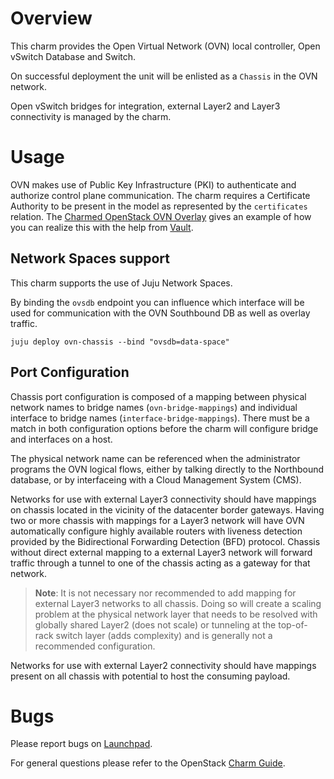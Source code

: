 # Overview

This charm provides the Open Virtual Network (OVN) local controller, Open vSwitch Database and Switch.

On successful deployment the unit will be enlisted as a `Chassis` in the OVN network.

Open vSwitch bridges for integration, external Layer2 and Layer3 connectivity is managed by the charm.

# Usage

OVN makes use of Public Key Infrastructure (PKI) to authenticate and authorize control plane communication.  The charm requires a Certificate Authority to be present in the model as represented by the `certificates` relation.  The [Charmed OpenStack OVN Overlay](https://github.com/openstack-charmers/openstack-bundles/blob/master/stable/overlays/openstack-base-ovn-overlay.yaml) gives an example of how you can realize this with the help from [Vault](https://jaas.ai/vault/).

## Network Spaces support

This charm supports the use of Juju Network Spaces.

By binding the `ovsdb` endpoint you can influence which interface will be used for communication with
the OVN Southbound DB as well as overlay traffic.

    juju deploy ovn-chassis --bind "ovsdb=data-space"

## Port Configuration

Chassis port configuration is composed of a mapping between physical network names to bridge names (`ovn-bridge-mappings`) and individual interface to bridge names (`interface-bridge-mappings`).  There must be a match in both configuration options before the charm will configure bridge and interfaces on a host.

The physical network name can be referenced when the administrator programs the OVN logical flows, either by talking directly to the Northbound database, or by interfaceing with a Cloud Management System (CMS).

Networks for use with external Layer3 connectivity should have mappings on chassis located in the vicinity of the datacenter border gateways.  Having two or more chassis with mappings for a Layer3 network will have OVN automatically configure highly available routers with liveness detection provided by the Bidirectional Forwarding Detection (BFD) protocol.  Chassis without direct external mapping to a external Layer3 network will forward traffic through a tunnel to one of the chassis acting as a gateway for that network.

> **Note**: It is not necessary nor recommended to add mapping for external Layer3 networks to all chassis.  Doing so will create a scaling problem at the physical network layer that needs to be resolved with globally shared Layer2 (does not scale) or tunneling at the top-of-rack switch layer (adds complexity) and is generally not a recommended configuration.

Networks for use with external Layer2 connectivity should have mappings present on all chassis with potential to host the consuming payload.

# Bugs

Please report bugs on [Launchpad](https://bugs.launchpad.net/charm-ovn-chassis/+filebug).

For general questions please refer to the OpenStack [Charm Guide](https://docs.openstack.org/charm-guide/latest/).
